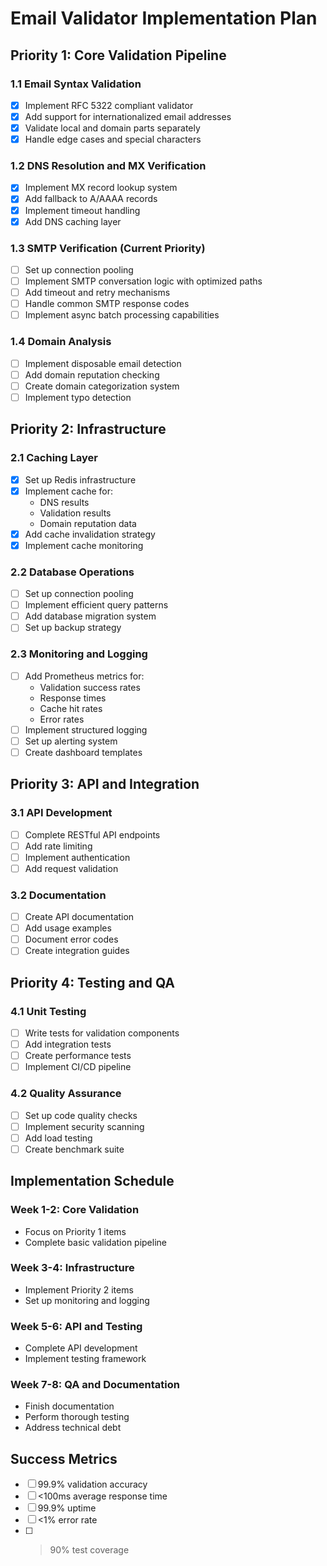 # Email Validator Implementation Plan

## Priority 1: Core Validation Pipeline
### 1.1 Email Syntax Validation
- [x] Implement RFC 5322 compliant validator
- [x] Add support for internationalized email addresses
- [x] Validate local and domain parts separately
- [x] Handle edge cases and special characters

### 1.2 DNS Resolution and MX Verification
- [x] Implement MX record lookup system
- [x] Add fallback to A/AAAA records
- [x] Implement timeout handling
- [x] Add DNS caching layer

### 1.3 SMTP Verification (Current Priority)
- [ ] Set up connection pooling
- [ ] Implement SMTP conversation logic with optimized paths
- [ ] Add timeout and retry mechanisms
- [ ] Handle common SMTP response codes
- [ ] Implement async batch processing capabilities

### 1.4 Domain Analysis
- [ ] Implement disposable email detection
- [ ] Add domain reputation checking
- [ ] Create domain categorization system
- [ ] Implement typo detection

## Priority 2: Infrastructure
### 2.1 Caching Layer
- [x] Set up Redis infrastructure
- [x] Implement cache for:
  - DNS results
  - Validation results
  - Domain reputation data
- [x] Add cache invalidation strategy
- [x] Implement cache monitoring

### 2.2 Database Operations
- [ ] Set up connection pooling
- [ ] Implement efficient query patterns
- [ ] Add database migration system
- [ ] Set up backup strategy

### 2.3 Monitoring and Logging
- [ ] Add Prometheus metrics for:
  - Validation success rates
  - Response times
  - Cache hit rates
  - Error rates
- [ ] Implement structured logging
- [ ] Set up alerting system
- [ ] Create dashboard templates

## Priority 3: API and Integration
### 3.1 API Development
- [ ] Complete RESTful API endpoints
- [ ] Add rate limiting
- [ ] Implement authentication
- [ ] Add request validation

### 3.2 Documentation
- [ ] Create API documentation
- [ ] Add usage examples
- [ ] Document error codes
- [ ] Create integration guides

## Priority 4: Testing and QA
### 4.1 Unit Testing
- [ ] Write tests for validation components
- [ ] Add integration tests
- [ ] Create performance tests
- [ ] Implement CI/CD pipeline

### 4.2 Quality Assurance
- [ ] Set up code quality checks
- [ ] Implement security scanning
- [ ] Add load testing
- [ ] Create benchmark suite

## Implementation Schedule
### Week 1-2: Core Validation
- Focus on Priority 1 items
- Complete basic validation pipeline

### Week 3-4: Infrastructure
- Implement Priority 2 items
- Set up monitoring and logging

### Week 5-6: API and Testing
- Complete API development
- Implement testing framework

### Week 7-8: QA and Documentation
- Finish documentation
- Perform thorough testing
- Address technical debt

## Success Metrics
- [ ] 99.9% validation accuracy
- [ ] <100ms average response time
- [ ] 99.9% uptime
- [ ] <1% error rate
- [ ] >90% test coverage